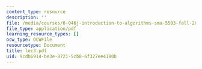 ```yaml
---
content_type: resource
description: ''
file: /media/courses/6-046j-introduction-to-algorithms-sma-5503-fall-2005/9cdb6914be3e87215cb86f327ee4180b_lec3.pdf
file_type: application/pdf
learning_resource_types: []
ocw_type: OCWFile
resourcetype: Document
title: lec3.pdf
uid: 9cdb6914-be3e-8721-5cb8-6f327ee4180b
---
```


